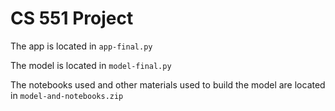 # CS 551 Project

The app is located in `app-final.py`

The model is located in `model-final.py`

The notebooks used and other materials used to build the model are located in `model-and-notebooks.zip`
